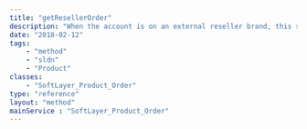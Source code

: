 ```yaml
---
title: "getResellerOrder"
description: "When the account is on an external reseller brand, this service will provide a SoftLayer_Product_Order with the the pricing adjusted by the external reseller. "
date: "2018-02-12"
tags:
    - "method"
    - "sldn"
    - "Product"
classes:
    - "SoftLayer_Product_Order"
type: "reference"
layout: "method"
mainService : "SoftLayer_Product_Order"
---
```

